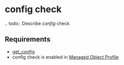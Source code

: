 # config check

.. todo::
    Describe *config* check

## Requirements

* [get_config](../../../dev/scripts/get_config.md)
* config check is enabled in [Managed Object Profile](../../../reference/concepts/managed-object-profile/index.md)
